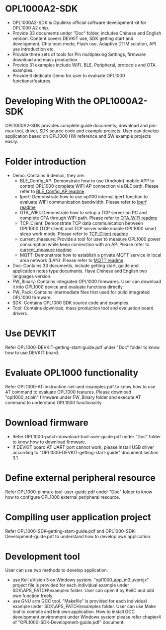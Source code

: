 # OPL1000A2-SDK
- OPL1000A2-SDK is Opulinks official software development kit for OPL1000 A2 chip.
- Provide 33 documents under "Doc" folder, includes Chinese and English version. Content covers DEVKIT use, SDK getting start and development, Chip boot mode, Flash use, Adaptive DTIM solution, API use introduction etc. 
- Provide three sets of tools for Pin multiplexing Settings, firmware download and mass production. 
- Provide 31 examples include WIFI, BLE, Peripheral, protocols and OTA examples. 
- Provide 6 dedicate Demo for user to evaluate OPL1000 functions/features.    

# Developing With the OPL1000A2-SDK
OPL1000A2-SDK provides complete guide documents, download and pin-mux tool, driver, SDK source code and example projects.
User can develop application based on OPL1000 HW reference and SW example projects easily.  

# Folder introduction  
- Demo: Contains 6 demos, they are:  
  - BLE_Config_AP:  Demonstrate how to use (Android) mobile APP to control OPL1000 complete WIFI AP connection via BLE path.  Please refer to [BLE_Config_AP readme](https://github.com/Opulinks-Tech/OPL1000A1-SDK/blob/master/Demo/BLE_Config_AP/README.md)
  - Iperf: Demonstrate how to use opl100 internal iperf  function to evaluate WIFI communication bandwidth. Please refer to [Iperf readme](https://github.com/Opulinks-Tech/OPL1000A1-SDK/blob/master/Demo/iperf/README.md)
  - OTA_WIFI: Demonstrate how to setup a TCP server on PC and complete OTA through WIFI path. Please refer to [OTA_WIFI readme](https://github.com/Opulinks-Tech/OPL1000A1-SDK/blob/master/Demo/OTA_WIFI/README.md)
  - TCP_Client: Demonstrate TCP data communication between OPL1000 (TCP client) and TCP server while enable OPL1000 smart sleep work mode. Please refer to [TCP_Client readme](https://github.com/Opulinks-Tech/OPL1000A1-SDK/blob/master/Demo/TCP_Client/README.md)
  - current_measure: Provide a tool for user to measure OPL1000 power consumption while keep connection with an AP. Please refer to [current_measure readme](https://github.com/Opulinks-Tech/OPL1000A1-SDK/blob/master/Demo/current_measure/readme.md)  
  - MQTT: Demonstrate how to establish a private MQTT service in local area network (LAN). Please refer to [MQTT readme](https://github.com/Opulinks-Tech/OPL1000A1-SDK/blob/master/Demo/MQTT/readme.md)  
- Doc: Contains 33 documents, include getting start, guide and application notes type documents. Have Chinese and English two languages version. 
- FW_Binary: Contains integrated OPL1000 firmwares. User can download it into OPL1000 device and evaluate functions directly.
- FW_Pack: Contains intermediate files that used for build integrated OPL1000 firmware.
- SDK: Contains OPL1000 SDK source code and examples. 
- Tool: Contains download, mass production tool and evaluation board drivers.  

# Use DEVKIT 
Refer OPL1000-DEVKIT-getting-start-guide.pdf under "Doc" folder to know how to use DEVKIT board.  

# Evaluate OPL1000 functionality 
Refer OPL1000-AT-instruction-set-and-examples.pdf to know how to use AT command to evaluate OPL1000 features. Please download "opl1000_at.bin" firmware under FW_Binary folder and execute AT command to understand OPL1000 functionality.

# Download firmware  
- Refer OPL1000-patch-download-tool-user-guide.pdf under "Doc" folder to know how to download firmware. 
- If DEVKIT board AT UART port cannot work, please install USB driver according to "OPL1000-DEVKIT-getting-start-guide" document section 3.1 

# Define external peripheral resource
Refer OPL1000-pinmux-tool-user-guide.pdf under "Doc" folder to know how to configure OPL1000 external peripheral resource. 

# Compiling user application project
Refer OPL1000-SDK-getting-start-guide.pdf and OPL1000-SDK-Development-guide.pdf to understand how to develop own application. 

# Development tool 
User can use two methods to develop application. 

- use Keil uVision 5 on Windows system. "opl1000_app_m3.uvprojx" project file is provided for each individual example under SDK\APS_PATCH\examples folder. User can open it by KeilC and add own function freely.     
- use GNU arm GCC tool. "Makefile" is provided for each individual example under SDK\APS_PATCH\examples folder. User can use Make tool to compile and link own application. How to install GCC development environment under Windows system please refer chapter4 of "OPL1000-SDK-Development-guide.pdf" document.